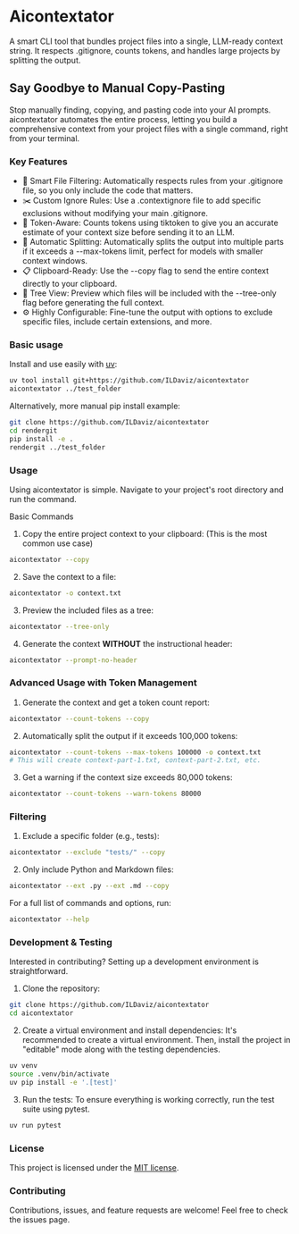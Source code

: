 # Aicontextator
A smart CLI tool that bundles project files into a single, LLM-ready context string. It respects .gitignore, counts tokens, and handles large projects by splitting the output.

## Say Goodbye to Manual Copy-Pasting
Stop manually finding, copying, and pasting code into your AI prompts. aicontextator automates the entire process, letting you build a comprehensive context from your project files with a single command, right from your terminal.

### Key Features
- 🧠 Smart File Filtering: Automatically respects rules from your .gitignore file, so you only include the code that matters.
- ✂️ Custom Ignore Rules: Use a .contextignore file to add specific exclusions without modifying your main .gitignore.
- 🤖 Token-Aware: Counts tokens using tiktoken to give you an accurate estimate of your context size before sending it to an LLM.
- 🧩 Automatic Splitting: Automatically splits the output into multiple parts if it exceeds a --max-tokens limit, perfect for models with smaller context windows.
- 📋 Clipboard-Ready: Use the --copy flag to send the entire context directly to your clipboard.
- 🌲 Tree View: Preview which files will be included with the --tree-only flag before generating the full context.
- ⚙️ Highly Configurable: Fine-tune the output with options to exclude specific files, include certain extensions, and more.

### Basic usage

Install and use easily with [uv](https://docs.astral.sh/uv/):

```bash
uv tool install git+https://github.com/ILDaviz/aicontextator
aicontextator ../test_folder
```

Alternatively, more manual pip install example:

```bash
git clone https://github.com/ILDaviz/aicontextator
cd rendergit
pip install -e .
rendergit ../test_folder
```

### Usage
Using aicontextator is simple. Navigate to your project's root directory and run the command.

Basic Commands
1. Copy the entire project context to your clipboard:
(This is the most common use case)

```bash
aicontextator --copy
```

2. Save the context to a file:

```bash
aicontextator -o context.txt
```

3. Preview the included files as a tree:

```bash
aicontextator --tree-only
```

4. Generate the context **WITHOUT** the instructional header:

```bash
aicontextator --prompt-no-header
```

### Advanced Usage with Token Management
1. Generate the context and get a token count report:

```bash
aicontextator --count-tokens --copy
```

2. Automatically split the output if it exceeds 100,000 tokens:

```bash
aicontextator --count-tokens --max-tokens 100000 -o context.txt
# This will create context-part-1.txt, context-part-2.txt, etc.
```

3. Get a warning if the context size exceeds 80,000 tokens:

```bash
aicontextator --count-tokens --warn-tokens 80000
```

### Filtering
1. Exclude a specific folder (e.g., tests):

```bash
aicontextator --exclude "tests/" --copy
```

2. Only include Python and Markdown files:

```bash
aicontextator --ext .py --ext .md --copy
```

For a full list of commands and options, run:

```bash
aicontextator --help
```

### Development & Testing
Interested in contributing? Setting up a development environment is straightforward.

1. Clone the repository:

```bash
git clone https://github.com/ILDaviz/aicontextator
cd aicontextator
```

2. Create a virtual environment and install dependencies:
It's recommended to create a virtual environment. Then, install the project in "editable" mode along with the testing dependencies.

```bash
uv venv
source .venv/bin/activate
uv pip install -e '.[test]'
```

3. Run the tests:
To ensure everything is working correctly, run the test suite using pytest.

```bash
uv run pytest
```

### License
This project is licensed under the [MIT license](https://opensource.org/licenses/MIT).

### Contributing
Contributions, issues, and feature requests are welcome! Feel free to check the issues page.